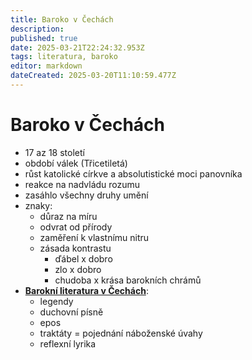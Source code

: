 ```yaml
---
title: Baroko v Čechách
description: 
published: true
date: 2025-03-21T22:24:32.953Z
tags: literatura, baroko
editor: markdown
dateCreated: 2025-03-20T11:10:59.477Z
---
```


# Baroko v Čechách
- 17 az 18 století
- období válek (Třicetiletá)
- růst katolické církve a absolutistické moci panovníka
- reakce na nadvládu rozumu
- zasáhlo všechny druhy umění
- znaky:
	- důraz na míru
	- odvrat od přírody
	- zaměření k vlastnímu nitru
	- zásada kontrastu
		- ďábel x dobro
		- zlo x dobro
		- chudoba x krása barokních chrámů
- [**Barokní literatura v Čechách**](/cs/literatura/baroko/baroko_lit):
	- legendy
	- duchovní písně
	- epos
	- traktáty = pojednání náboženské úvahy
	- reflexní lyrika